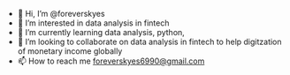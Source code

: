 - 👋 Hi, I’m @foreverskyes
- 👀 I’m interested in data analysis in fintech 
- 🌱 I’m currently learning data analysis, python, 
- 💞️ I’m looking to collaborate on data analysis in fintech to help digitzation of monetary income globally 
- 📫 How to reach me foreverskyes6990@gmail.com

<!---
Gr33nG0dd3ss/Gr33nG0dd3ss is a ✨ special ✨ repository because its `README.md` (this file) appears on your GitHub profile.
You can click the Preview link to take a look at your changes.
--->
